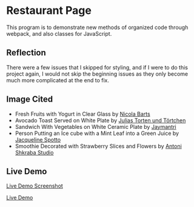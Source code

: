 # Restaurant Page
This program is to demonstrate new methods of organized code through webpack, and also classes for JavaScript.

## Reflection
There were a few issues that I skipped for styling, and if I were to do this project again, I would not skip the beginning issues as they only become much more complicated at the end to fix.

## Image Cited
 - Fresh Fruits with Yogurt in Clear Glass by [Nicola Barts](https://www.pexels.com/photo/fresh-fruits-with-yogurt-in-clear-glass-7937483/)
 - Avocado Toast Served on White Plate by [Julias Torten und Törtchen](https://www.pexels.com/photo/avocado-toast-served-on-white-plate-10464867/)
 - Sandwich With Vegetables on White Ceramic Plate by [Jaymantri](https://www.pexels.com/photo/food-breakfast-fork-bagel-6492/)
 - Person Putting an Ice cube with a Mint Leaf into a Green Juice by [Jacqueline Spotto](https://www.pexels.com/photo/person-putting-an-ice-cube-with-a-mint-leaf-into-a-green-juice-12018245/)
 - Smoothie Decorated with Strawberry Slices and Flowers by [Antoni Shkraba Studio](https://www.pexels.com/photo/smoothie-decorated-with-strawberry-slices-and-flowers-4753640/)

## Live Demo
[Live Demo Screenshot](./src/assets/pics/demo.png)

[Live Demo]()